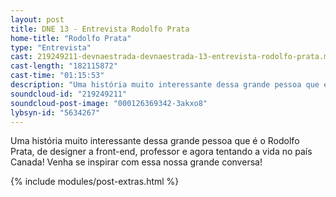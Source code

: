 ```yaml
---
layout: post
title: DNE 13 - Entrevista Rodolfo Prata
home-title: "Rodolfo Prata"
type: "Entrevista"
cast: 219249211-devnaestrada-devnaestrada-13-entrevista-rodolfo-prata.mp3
cast-length: "182115872"
cast-time: "01:15:53"
description: "Uma história muito interessante dessa grande pessoa que é o Rodolfo Prata, de designer a front-end, professor e agora tentando a vida no país Canada! Venha se inspirar com essa nossa grande conversa!"
soundcloud-id: "219249211"
soundcloud-post-image: "000126369342-3akxo8"
lybsyn-id: "5634267"
---
```


Uma história muito interessante dessa grande pessoa que é o Rodolfo Prata, de designer a front-end, professor e agora tentando a vida no país Canada!
Venha se inspirar com essa nossa grande conversa!

{% include modules/post-extras.html %}
